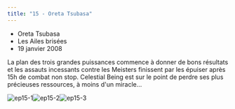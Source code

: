 ```yaml
---
title: "15 - Oreta Tsubasa"
---
```


* Oreta Tsubasa
* Les Ailes brisées
* 19 janvier 2008


La plan des trois grandes puissances commence à donner de bons résultats et les assauts incessants contre les Meisters finissent par les épuiser après 15h de combat non stop. Celestial Being est sur le point de perdre ses plus précieuses ressources, à moins d'un miracle...


![ep15-1](/images/stories/saga/gundam00/episodes/s1/ep15-1.jpg)![ep15-2](/images/stories/saga/gundam00/episodes/s1/ep15-2.jpg)![ep15-3](/images/stories/saga/gundam00/episodes/s1/ep15-3.jpg)
